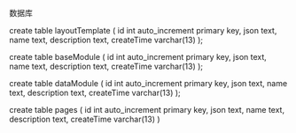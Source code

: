 数据库

create table layoutTemplate (
  id int auto_increment primary key,
  json text,
  name text,
  description text,
  createTime varchar(13)
);

create table baseModule (
  id int auto_increment primary key,
  json text,
  name text,
  description text,
  createTime varchar(13)
);

create table dataModule (
  id int auto_increment primary key,
  json text,
  name text,
  description text,
  createTime varchar(13)
);


create table pages (
  id int auto_increment primary key,
  json text,
  name text,
  description text,
  createTime varchar(13)
)
